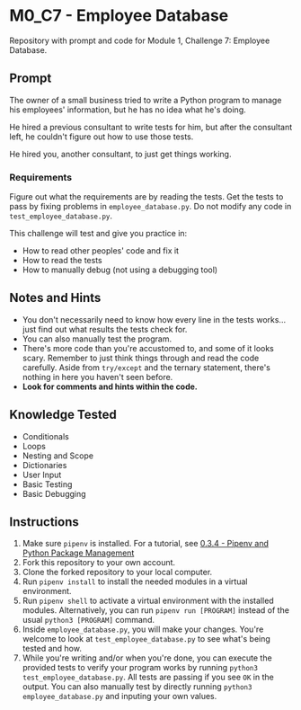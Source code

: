 # M0_C7 - Employee Database 
Repository with prompt and code for Module 1, Challenge 7: Employee Database.

## Prompt
The owner of a small business tried to write a Python program to manage his employees' information, but he has no idea what he's doing.

He hired a previous consultant to write tests for him, but after the consultant left, he couldn't figure out how to use those tests.

He hired you, another consultant, to just get things working.

### Requirements
Figure out what the requirements are by reading the tests. Get the tests to pass by fixing problems in `employee_database.py`. Do not modify any code in `test_employee_database.py`.

This challenge will test and give you practice in:

- How to read other peoples' code and fix it
- How to read the tests
- How to manually debug (not using a debugging tool)

## Notes and Hints
- You don't necessarily need to know how every line in the tests works... just find out what results the tests check for.
- You can also manually test the program.
- There's more code than you're accustomed to, and some of it looks scary. Remember to just think things through and read the code carefully. Aside from `try/except` and the ternary statement, there's nothing in here you haven't seen before.
- **Look for comments and hints within the code.**

## Knowledge Tested
- Conditionals
- Loops
- Nesting and Scope
- Dictionaries
- User Input
- Basic Testing
- Basic Debugging

## Instructions
1. Make sure `pipenv` is installed. For a tutorial, see [0.3.4 - Pipenv and Python Package Management](https://sva.thinkific.com/courses/take/sva-module-0/lessons/11857539-0-3-4-pipenv-and-python-package-management)
2. Fork this repository to your own account.
3. Clone the forked repository to your local computer.
4. Run `pipenv install` to install the needed modules in a virtual environment.
5. Run `pipenv shell` to activate a virtual environment with the installed modules. Alternatively, you can run `pipenv run [PROGRAM]` instead of the usual `python3 [PROGRAM]` command.
6. Inside `employee_database.py`, you will make your changes. You're welcome to look at `test_employee_database.py` to see what's being tested and how.
7. While you're writing and/or when you're done, you can execute the provided tests to verify your program works by running `python3 test_employee_database.py`. All tests are passing if you see `OK` in the output. You can also manually test by directly running `python3 employee_database.py` and inputing your own values.
